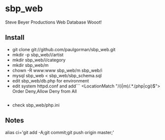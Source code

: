 sbp_web
=======

Steve Beyer Productions Web Database
Wooot!

Install
-------
* git clone git://github.com/paulgorman/sbp_web.git
* mkdir -p sbp_web/i/artist
* mkdir sbp_web/i/category
* mkdir sbp_web/m
* chown -R www:www sbp_web/m sbp_web/i
* mysql sbp_web < sbp_web/sbp_schema.sql
* edit sbp_web/db.php for environment
* edit system httpd.conf and add```
	<LocationMatch "/(i|m)/.*\.(php|cgi)$">
		Order Deny,Allow
		Deny from All
	</LocationMatch>
	```
* check sbp_web/php.ini

Notes
-----
alias ci='git add -A;git commit;git push origin master;'
